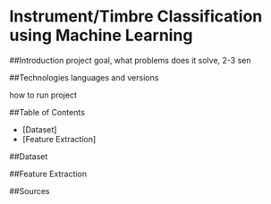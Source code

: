 # Instrument/Timbre Classification using Machine Learning

##Introduction
project goal, what problems does it solve, 2-3 sen

##Technologies
languages and versions

how to run project

##Table of Contents
* [Dataset]
* [Feature Extraction]

##Dataset

##Feature Extraction

##Sources
